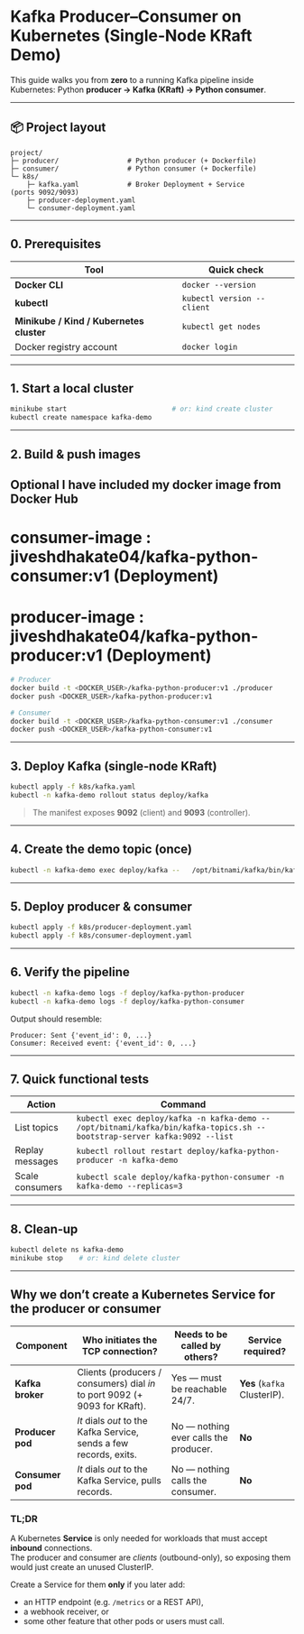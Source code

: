 
# Kafka Producer–Consumer on Kubernetes (Single‑Node KRaft Demo)

This guide walks you from **zero** to a running Kafka pipeline inside Kubernetes:
Python **producer → Kafka (KRaft) → Python consumer**.

---

## 📦 Project layout

```
project/
├─ producer/                 # Python producer (+ Dockerfile)
├─ consumer/                 # Python consumer (+ Dockerfile)
└─ k8s/
    ├─ kafka.yaml            # Broker Deployment + Service (ports 9092/9093)
    ├─ producer-deployment.yaml
    └─ consumer-deployment.yaml
```

---

## 0.  Prerequisites

| Tool | Quick check |
|------|-------------|
| **Docker CLI** | `docker --version` |
| **kubectl** | `kubectl version --client` |
| **Minikube / Kind / Kubernetes cluster** | `kubectl get nodes` |
| Docker registry account | `docker login` |

---

## 1.  Start a local cluster

```bash
minikube start                          # or: kind create cluster
kubectl create namespace kafka-demo
```

---

## 2.  Build & push images

## Optional I have included my docker image from Docker Hub
# consumer-image : jiveshdhakate04/kafka-python-consumer:v1 (Deployment)
# producer-image : jiveshdhakate04/kafka-python-producer:v1 (Deployment)

```bash
# Producer
docker build -t <DOCKER_USER>/kafka-python-producer:v1 ./producer
docker push <DOCKER_USER>/kafka-python-producer:v1

# Consumer
docker build -t <DOCKER_USER>/kafka-python-consumer:v1 ./consumer
docker push <DOCKER_USER>/kafka-python-consumer:v1
```

---

## 3.  Deploy Kafka (single‑node KRaft)

```bash
kubectl apply -f k8s/kafka.yaml
kubectl -n kafka-demo rollout status deploy/kafka
```

> The manifest exposes **9092** (client) and **9093** (controller).

---

## 4.  Create the demo topic (once)

```bash
kubectl -n kafka-demo exec deploy/kafka --   /opt/bitnami/kafka/bin/kafka-topics.sh     --create     --bootstrap-server kafka:9092     --topic my_topic     --partitions 3     --replication-factor 1
```

---

## 5.  Deploy producer & consumer

```bash
kubectl apply -f k8s/producer-deployment.yaml
kubectl apply -f k8s/consumer-deployment.yaml
```

---

## 6.  Verify the pipeline

```bash
kubectl -n kafka-demo logs -f deploy/kafka-python-producer
kubectl -n kafka-demo logs -f deploy/kafka-python-consumer
```

Output should resemble:

```
Producer: Sent {'event_id': 0, ...}
Consumer: Received event: {'event_id': 0, ...}
```

---

## 7.  Quick functional tests

| Action | Command |
|--------|---------|
| List topics | `kubectl exec deploy/kafka -n kafka-demo -- /opt/bitnami/kafka/bin/kafka-topics.sh --bootstrap-server kafka:9092 --list` |
| Replay messages | `kubectl rollout restart deploy/kafka-python-producer -n kafka-demo` |
| Scale consumers | `kubectl scale deploy/kafka-python-consumer -n kafka-demo --replicas=3` |

---

## 8.  Clean‑up

```bash
kubectl delete ns kafka-demo
minikube stop    # or: kind delete cluster
```

---

## Why we **don’t** create a Kubernetes Service for the producer or consumer

| Component | Who initiates the TCP connection? | Needs to be called by others? | Service required? |
|-----------|-----------------------------------|-------------------------------|-------------------|
| **Kafka broker** | Clients (producers / consumers) dial *in* to port 9092 (+ 9093 for KRaft). | Yes — must be reachable 24/7. | **Yes** (`kafka` ClusterIP). |
| **Producer pod** | *It* dials *out* to the Kafka Service, sends a few records, exits. | No — nothing ever calls the producer. | **No** |
| **Consumer pod** | *It* dials *out* to the Kafka Service, pulls records. | No — nothing calls the consumer. | **No** |

### TL;DR

A Kubernetes **Service** is only needed for workloads that must accept **inbound** connections.  
The producer and consumer are *clients* (outbound-only), so exposing them would just create an unused ClusterIP.

Create a Service for them **only** if you later add:

* an HTTP endpoint (e.g. `/metrics` or a REST API),  
* a webhook receiver, or  
* some other feature that other pods or users must call.

